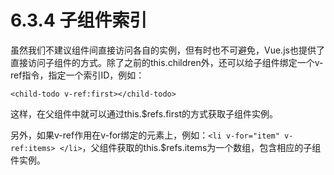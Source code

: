 # 6.3.4 子组件索引

虽然我们不建议组件间直接访问各自的实例，但有时也不可避免，Vue.js也提供了直接访问子组件的方式。除了之前的this.children外，还可以给子组件绑定一个v-ref指令，指定一个索引ID，例如：

`<child-todo v-ref:first></child-todo>`

这样，在父组件中就可以通过this.$refs.first的方式获取子组件实例。

另外，如果v-ref作用在v-for绑定的元素上，例如：`<li v-for="item" v-ref:items> </li>`，父组件获取的this.$refs.items为一个数组，包含相应的子组件实例。